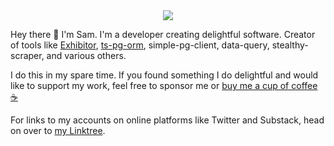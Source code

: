 <div align="center">
  <img src="https://user-images.githubusercontent.com/10605534/212244354-cada921a-1581-4284-9893-c66ece2dcd27.png" />
</div>

Hey there 👋 I'm Sam. I'm a developer creating delightful software. Creator of tools like [Exhibitor](https://github.com/samhuk/exhibitor), [ts-pg-orm](https://github.com/samhuk/ts-pg-orm), simple-pg-client, data-query, stealthy-scraper, and various others.

I do this in my spare time. If you found something I do delightful and would like to support my work, feel free to sponsor me or [buy me a cup of coffee ☕](https://www.buymeacoffee.com/samhuk)

For links to my accounts on online platforms like Twitter and Substack, head on over to [my Linktree](https://linktr.ee/samhuk).
